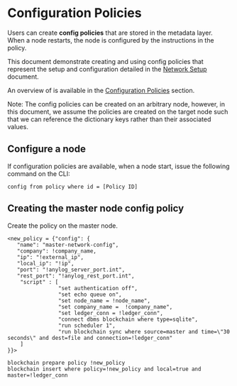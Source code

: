 # Configuration Policies

Users can create **config policies** that are stored in the metadata layer. When a node restarts, the node is configured
by the instructions in the policy.

This document demonstrate creating and using config policies that represent the setup and configuration detailed in the
[Network Setup](Network%20Setup.md) document.  

An overview of is available in the [Configuration Policies](../../policies.md#configuration-policies) section.

Note: The config policies can be created on an arbitrary node, however, in this document, we assume the policies
are created on the target node such that we can reference the dictionary keys rather than their associated values.

## Configure a node
If configuration policies are available, when a node start, issue the following command on the CLI:
```anylog
config from policy where id = [Policy ID] 
```

## Creating the master node config policy
Create the policy on the master node.
 
```anylog   
<new_policy = {"config": {
   "name": "master-network-config",
   "company": !company_name,
   "ip": "!external_ip",
   "local_ip": "!ip",
   "port": "!anylog_server_port.int",
   "rest_port": "!anylog_rest_port.int",
    "script" : [
                "set authentication off",
                "set echo queue on",
                "set node_name = !node_name",
                "set company_name =  !company_name",            
                "set ledger_conn = !ledger_conn",
                "connect dbms blockchain where type=sqlite",
                "run scheduler 1",
                "run blockchain sync where source=master and time=\"30 seconds\" and dest=file and connection=!ledger_conn"
    ]
}}>

blockchain prepare policy !new_policy
blockchain insert where policy=!new_policy and local=true and master=!ledger_conn
```